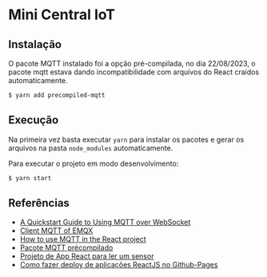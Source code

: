# Mini Central IoT

## Instalação

O pacote MQTT instalado foi a opção pré-compilada, no dia 22/08/2023, o pacote mqtt estava dando incompatibilidade com arquivos do React craidos automaticamente.

```bash
$ yarn add precompiled-mqtt
```

## Execução

Na primeira vez basta executar `yarn` para instalar os pacotes e gerar os arquivos na pasta `node_modules` automaticamente.

Para executar o projeto em modo desenvolvimento:

```bash
$ yarn start
```

## Referências

- [A Quickstart Guide to Using MQTT over WebSocket](https://www.emqx.com/en/blog/connect-to-mqtt-broker-with-websocket#connection-options)
- [Client MQTT of EMQX](http://www.emqx.io/online-mqtt-clien)
- [How to use MQTT in the React project](https://www.emqx.com/en/blog/how-to-use-mqtt-in-react)
- [Pacote MQTT précompilado](https://www.npmjs.com/package/precompiled-mqtt)
- [Projeto de App React para ler um sensor](https://github.com/orivaldosantana/react_sensor_umidade_solo/blob/main/src/components/mqttsub.jsx)
- [Como fazer deploy de aplicações ReactJS no Github-Pages](https://github.com/manoelacs/How-To-Deploy-React-App-in-Github-Pages)

